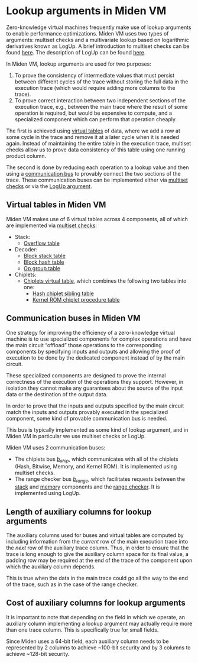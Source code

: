 # Lookup arguments in Miden VM

Zero-knowledge virtual machines frequently make use of lookup arguments to enable performance optimizations. Miden VM uses two types of arguments: multiset checks and a multivariate lookup based on logarithmic derivatives known as LogUp. A brief introduction to multiset checks can be found [here](./multiset.md). The description of LogUp can be found [here](https://eprint.iacr.org/2022/1530.pdf).

In Miden VM, lookup arguments are used for two purposes:

1. To prove the consistency of intermediate values that must persist between different cycles of the trace without storing the full data in the execution trace (which would require adding more columns to the trace).
2. To prove correct interaction between two independent sections of the execution trace, e.g., between the main trace where the result of some operation is required, but would be expensive to compute, and a specialized component which can perform that operation cheaply.

The first is achieved using [virtual tables](#virtual-tables-in-miden-vm) of data, where we add a row at some cycle in the trace and remove it at a later cycle when it is needed again. Instead of maintaining the entire table in the execution trace, multiset checks allow us to prove data consistency of this table using one running product column.

The second is done by reducing each operation to a lookup value and then using a [communication bus](#communication-buses-in-miden-vm) to provably connect the two sections of the trace. These communication buses can be implemented either via [multiset checks](./multiset.md#communication-buses) or via the [LogUp argument](./logup.md).


## Virtual tables in Miden VM

Miden VM makes use of 6 virtual tables across 4 components, all of which are implemented via [multiset checks](./multiset.md#virtual-tables):

- Stack:
    - [Overflow table](../stack/main.md#overflow-table)
- Decoder:
    - [Block stack table](../decoder/main.md#block-stack-table)
    - [Block hash table](../decoder/main.md#block-hash-table)
    - [Op group table](../decoder/main.md#op-group-table)
- Chiplets:
    - [Chiplets virtual table](../chiplets/main.md#chiplets-virtual-table), which combines the following two tables into one:
        - [Hash chiplet sibling table](../chiplets/hasher.md#sibling-table-constraints)
        - [Kernel ROM chiplet procedure table](../chiplets/kernel_rom.md#kernel-procedure-table-constraints)

## Communication buses in Miden VM

One strategy for improving the efficiency of a zero-knowledge virtual machine is to use specialized components for complex operations and have the main circuit “offload” those operations to the corresponding components by specifying inputs and outputs and allowing the proof of execution to be done by the dedicated component instead of by the main circuit.

These specialized components are designed to prove the internal correctness of the execution of the operations they support. However, in isolation they cannot make any guarantees about the source of the input data or the destination of the output data.

In order to prove that the inputs and outputs specified by the main circuit match the inputs and outputs provably executed in the specialized component, some kind of provable communication bus is needed.

This bus is typically implemented as some kind of lookup argument, and in Miden VM in particular we use multiset checks or LogUp.

Miden VM uses 2 communication buses:

- The chiplets bus [$b_{chip}$](../chiplets/main.md#chiplets-bus), which communicates with all of the chiplets (Hash, Bitwise, Memory, and Kernel ROM). It is implemented using multiset checks.
- The range checker bus [$b_{range}$](../range.md#communication-bus), which facilitates requests between the [stack](../stack/u32_ops.md) and [memory](../chiplets/memory.md) components and the [range checker](../range.md). It is implemented using LogUp.


## Length of auxiliary columns for lookup arguments

The auxiliary columns used for buses and virtual tables are computed by including information from the *current* row of the main execution trace into the *next* row of the auxiliary trace column. Thus, in order to ensure that the trace is long enough to give the auxiliary column space for its final value, a padding row may be required at the end of the trace of the component upon which the auxiliary column depends.

This is true when the data in the main trace could go all the way to the end of the trace, such as in the case of the range checker.

## Cost of auxiliary columns for lookup arguments
It is important to note that depending on the field in which we operate, an auxiliary column implementing a lookup argument may actually require more than one trace column. This is specifically true for small fields.

Since Miden uses a 64-bit field, each auxiliary column needs to be represented by $2$ columns to achieve ~100-bit security and by $3$ columns to achieve ~128-bit security.
